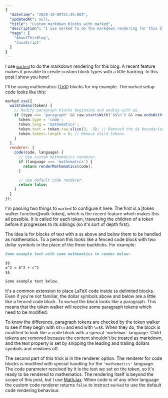 ```yaml
---
{
  "datetime": "2020-10-09T21:45:00Z",
  "updatedAt": null,
  "title": "Custom markdown blocks with marked",
  "description": "I use marked to do the markdown rendering for this blog. A recent feature makes it possible to create custom block types with a little hacking. In this post I show you how!",
  "tags": [
    "AboutThisBlog",
    "JavaScript"
  ]
}
---
```

I use [`marked`][marked] to do the markdown rendering for this blog. A recent
feature makes it possible to create custom block types with a little hacking. In
this post I show you how!

I'll be using mathematics ([TeX][tex]) blocks for my example. The `marked` setup
code looks like this:

```javascript
marked.use({
  walkTokens(token) {
    // Modify paragraph blocks beginning and ending with $$.
    if (type === 'paragraph' && raw.startsWith('$$\n') && raw.endsWith('\n$$')) {
      token.type = 'code';
      token.lang = 'mathematics';
      token.text = token.raw.slice(3, -3); // Removed the $$ boundaries.
      token.tokens.length = 0; // Remove child tokens.
    }
  },
  renderer: {
    code(code, language) {
      // Use custom mathematics renderer.
      if (language === 'mathematics') {
        return renderMathematics(code);
      }

      // Use default code renderer.
      return false;
    }
  }
});
```

I'm passing two things to `marked` to configure it here. The first is a
[token walker function][walk-token], which is the recent feature which makes
this all possible. It is called for each token, traversing the children of a
token before it progresses to its siblings (so it's sort of depth first).

The idea is for blocks of text with a `$$` above and below them to be handled
as mathematics. To a person this looks like a fenced code block with two dollar
symbols in the place of the three backticks. For example:

```markdown
Some example text with some mathematics to render below:

$$
a^2 = b^2 + c^2
$$

Some example text below.
```

It's a common extension to place LaTeX code inside `$$` delimited blocks.
Even if you're not familiar, the dollar symbols above and below are a little
like a fenced code block. To `marked` the block looks like a paragraph. This
means that the token walker will receive some paragraph tokens which need to be
modified.

To know the difference, paragraph tokens are checked by the token walker to see
if they begin with `$$\n` and end with `\n$$`. When they do, the block is
modified to look like a code block with a special `'markdown'` language. Child
tokens are removed because the content shouldn't be treated as markdown, and the
text property is set by snipping the leading and trailing dollars symbols and
newlines off.

The second part of this trick is in the renderer option. The renderer for code
blocks is modified with special handling for the `'mathematics'` language. The
code parameter received by it is the text we set on the token, so it's ready to
be rendered to mathematics. The rendering itself is beyond the scope of this
post, but I use [MathJax][mathjax]. When code is of any other language the
custom code renderer returns `false` to instruct `marked` to use the default
code rendering behaviour.

[tex]: https://tug.org/
[marked]: https://marked.js.org
[walk-tokens]: https://marked.js.org/using_pro#walk-tokens
[mathjax]: https://www.mathjax.org/
